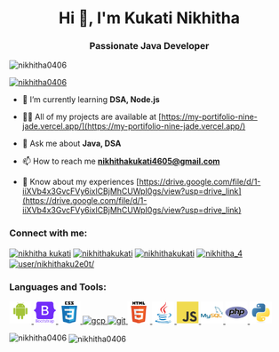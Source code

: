 <h1 align="center">Hi 👋, I'm Kukati Nikhitha</h1>
<h3 align="center">Passionate Java Developer</h3>

<p align="left"> <img src="https://komarev.com/ghpvc/?username=nikhitha0406&label=Profile%20views&color=0e75b6&style=flat" alt="nikhitha0406" /> </p>

<p align="left"> <a href="https://github.com/ryo-ma/github-profile-trophy"><img src="https://github-profile-trophy.vercel.app/?username=nikhitha0406" alt="nikhitha0406" /></a> </p>

- 🌱 I’m currently learning **DSA, Node.js**

- 👨‍💻 All of my projects are available at [https://my-portifolio-nine-jade.vercel.app/](https://my-portifolio-nine-jade.vercel.app/)

- 💬 Ask me about **Java, DSA**

- 📫 How to reach me **nikhithakukati4605@gmail.com**

- 📄 Know about my experiences [https://drive.google.com/file/d/1-iiXVb4x3GvcFVy6ixlCBjMhCUWpI0gs/view?usp=drive_link](https://drive.google.com/file/d/1-iiXVb4x3GvcFVy6ixlCBjMhCUWpI0gs/view?usp=drive_link)

<h3 align="left">Connect with me:</h3>
<p align="left">
<a href="https://linkedin.com/in/nikhitha kukati" target="blank"><img align="center" src="https://raw.githubusercontent.com/rahuldkjain/github-profile-readme-generator/master/src/images/icons/Social/linked-in-alt.svg" alt="nikhitha kukati" height="30" width="40" /></a>
<a href="https://www.codechef.com/users/nikhithakukati" target="blank"><img align="center" src="https://cdn.jsdelivr.net/npm/simple-icons@3.1.0/icons/codechef.svg" alt="nikhithakukati" height="30" width="40" /></a>
<a href="https://www.hackerrank.com/nikhithakukati" target="blank"><img align="center" src="https://raw.githubusercontent.com/rahuldkjain/github-profile-readme-generator/master/src/images/icons/Social/hackerrank.svg" alt="nikhithakukati" height="30" width="40" /></a>
<a href="https://www.leetcode.com/nikhitha_4" target="blank"><img align="center" src="https://raw.githubusercontent.com/rahuldkjain/github-profile-readme-generator/master/src/images/icons/Social/leet-code.svg" alt="nikhitha_4" height="30" width="40" /></a>
<a href="https://auth.geeksforgeeks.org/user/user/nikhithaku2e0t/" target="blank"><img align="center" src="https://raw.githubusercontent.com/rahuldkjain/github-profile-readme-generator/master/src/images/icons/Social/geeks-for-geeks.svg" alt="user/nikhithaku2e0t/" height="30" width="40" /></a>
</p>

<h3 align="left">Languages and Tools:</h3>
<p align="left"> <a href="https://developer.android.com" target="_blank" rel="noreferrer"> <img src="https://raw.githubusercontent.com/devicons/devicon/master/icons/android/android-original-wordmark.svg" alt="android" width="40" height="40"/> </a> <a href="https://getbootstrap.com" target="_blank" rel="noreferrer"> <img src="https://raw.githubusercontent.com/devicons/devicon/master/icons/bootstrap/bootstrap-plain-wordmark.svg" alt="bootstrap" width="40" height="40"/> </a> <a href="https://www.w3schools.com/css/" target="_blank" rel="noreferrer"> <img src="https://raw.githubusercontent.com/devicons/devicon/master/icons/css3/css3-original-wordmark.svg" alt="css3" width="40" height="40"/> </a> <a href="https://cloud.google.com" target="_blank" rel="noreferrer"> <img src="https://www.vectorlogo.zone/logos/google_cloud/google_cloud-icon.svg" alt="gcp" width="40" height="40"/> </a> <a href="https://git-scm.com/" target="_blank" rel="noreferrer"> <img src="https://www.vectorlogo.zone/logos/git-scm/git-scm-icon.svg" alt="git" width="40" height="40"/> </a> <a href="https://www.w3.org/html/" target="_blank" rel="noreferrer"> <img src="https://raw.githubusercontent.com/devicons/devicon/master/icons/html5/html5-original-wordmark.svg" alt="html5" width="40" height="40"/> </a> <a href="https://www.java.com" target="_blank" rel="noreferrer"> <img src="https://raw.githubusercontent.com/devicons/devicon/master/icons/java/java-original.svg" alt="java" width="40" height="40"/> </a> <a href="https://developer.mozilla.org/en-US/docs/Web/JavaScript" target="_blank" rel="noreferrer"> <img src="https://raw.githubusercontent.com/devicons/devicon/master/icons/javascript/javascript-original.svg" alt="javascript" width="40" height="40"/> </a> <a href="https://www.mysql.com/" target="_blank" rel="noreferrer"> <img src="https://raw.githubusercontent.com/devicons/devicon/master/icons/mysql/mysql-original-wordmark.svg" alt="mysql" width="40" height="40"/> </a> <a href="https://www.php.net" target="_blank" rel="noreferrer"> <img src="https://raw.githubusercontent.com/devicons/devicon/master/icons/php/php-original.svg" alt="php" width="40" height="40"/> </a> <a href="https://www.python.org" target="_blank" rel="noreferrer"> <img src="https://raw.githubusercontent.com/devicons/devicon/master/icons/python/python-original.svg" alt="python" width="40" height="40"/> </a> </p>

<p><img align="left" src="https://github-readme-stats.vercel.app/api/top-langs?username=nikhitha0406&show_icons=true&locale=en&layout=compact" alt="nikhitha0406" /></p>

<p>&nbsp;<img align="center" src="https://github-readme-stats.vercel.app/api?username=nikhitha0406&show_icons=true&locale=en" alt="nikhitha0406" /></p>
